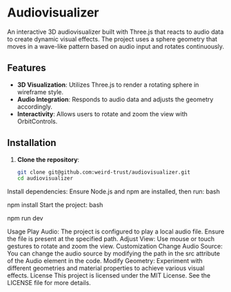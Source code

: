 # Audiovisualizer

An interactive 3D audiovisualizer built with Three.js that reacts to audio data to create dynamic visual effects. The project uses a sphere geometry that moves in a wave-like pattern based on audio input and rotates continuously.

## Features

- **3D Visualization**: Utilizes Three.js to render a rotating sphere in wireframe style.
- **Audio Integration**: Responds to audio data and adjusts the geometry accordingly.
- **Interactivity**: Allows users to rotate and zoom the view with OrbitControls.

## Installation

1. **Clone the repository**:
   ```bash
   git clone git@github.com:weird-trust/audiovisualizer.git
   cd audiovisualizer
Install dependencies:
Ensure Node.js and npm are installed, then run:
bash



npm install
Start the project:
bash



npm run dev

Usage
Play Audio: The project is configured to play a local audio file. Ensure the file is present at the specified path.
Adjust View: Use mouse or touch gestures to rotate and zoom the view.
Customization
Change Audio Source: You can change the audio source by modifying the path in the src attribute of the Audio element in the code.
Modify Geometry: Experiment with different geometries and material properties to achieve various visual effects.
License
This project is licensed under the MIT License. See the LICENSE file for more details.
